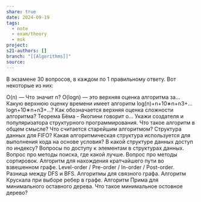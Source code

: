 ```yaml
---
share: true
date: 2024-09-19
tags:
  - note
  - exam/theory
  - msk
project: 
s21-authors: []
branch: "[[Algorithms]]"
source: 
---
```


В экзамене 30 вопросов, в каждом по 1 правильному ответу. 
Вот некоторые из них:

O(n) — Что значит n? 
O(logn) — это верхняя оценка алгоритма за…
Какую верхнюю оценку времени имеет алгоритм log(n)+n+10∗n+n3+…logn+10∗n+n3+…?
Как обозначается верхняя оценка сложности алгоритма?
Теорема Бёма - Якопини говорит о...
Укажи создателя и популяризатора структурного программирования.
Что такое алгоритм в общем смысле?
Что считается старейшим алгоритмом?
Структура данных для FIFO?
Какая алгоритмическая структура используется для выполнения кода на основе условия?
В какой структуре данных доступ по индексу?
Вопросы по доступу к элементам в структурах данных.
Вопрос про методы поиска, где какой лучше.
Вопрос про методы сортировок.
Алгоритм для нахождения кратчайшего пути во взвешенном графе.
Level-order / Pre-order / In-order / Post-order.
Разница между DFS и BFS.
Алгоритмы для связного графа.
Алгоритм Крускала при выборе ребер в графе.
Алгоритм Прима для минимального оставного дерева.
Что такое минимальное остовное дерево?

